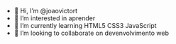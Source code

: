 - 👋 Hi, I’m @joaovictort
- 👀 I’m interested in  aprender
- 🌱 I’m currently learning HTML5 CSS3 JavaScript
- 💞️ I’m looking to collaborate on devenvolvimento web
<!-- - 📫 How to reach me email joaovictortf2@hotmail.com ou discord :Rimuru Tempest#0553 
-->

<!---
joaovictortf2/joaovictortf2 is a ✨ special ✨ repository because its `README.md` (this file) appears on your GitHub profile.
You can click the Preview link to take a look at your changes.
--->
